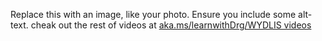 Replace this with an image, like your photo. Ensure you include some alt-text.
cheak out the rest of videos at [aka.ms/learnwithDrg/WYDLIS videos]()
